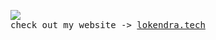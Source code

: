 ![](https://komarev.com/ghpvc/?username=lokendrakushwah12)
<br/>
<samp>
  check out my website -> <a target="_blank" href="https://www.lokendra.tech">lokendra.tech</a>
</samp>
